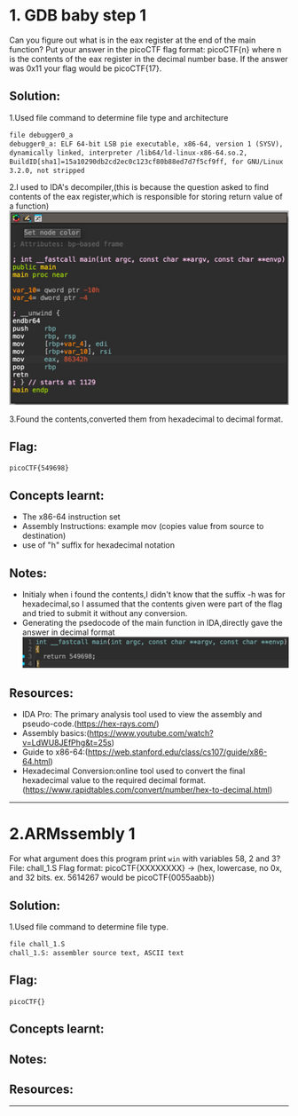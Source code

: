 # 1. GDB baby step 1

Can you figure out what is in the eax register at the end of the main function? Put your answer in the picoCTF flag format: picoCTF{n} where n is the contents of the eax register in the decimal number base. If the answer was 0x11 your flag would be picoCTF{17}.

## Solution:

1.Used file command to determine file type and architecture 
```
file debugger0_a 
debugger0_a: ELF 64-bit LSB pie executable, x86-64, version 1 (SYSV), dynamically linked, interpreter /lib64/ld-linux-x86-64.so.2, BuildID[sha1]=15a10290db2cd2ec0c123cf80b88ed7d7f5cf9ff, for GNU/Linux 3.2.0, not stripped
```

2.I used to IDA's decompiler,(this is because the question asked to find contents of the eax register,which is responsible for storing return value of a function)
![IDA Screenshot of main function](./Screenshots/Cryptography_Challenge1_IDA.jpg)

3.Found the contents,converted them from hexadecimal to decimal format.

## Flag:

```
picoCTF{549698}
```

## Concepts learnt:

-  The x86-64 instruction set
-  Assembly Instructions: example mov (copies value from source to destination)
-  use of "h" suffix for hexadecimal notation

## Notes:

- Initialy when i found the contents,I didn't know that the suffix -h was for hexadecimal,so I assumed that the contents given were part of the flag and tried to submit it without any conversion.
- Generating the psedocode of the main function in IDA,directly gave the answer in decimal format
![IDA Screenshot of pseudocode](./Screenshots/Cryptography_Challenge1_pseudocode.jpg)

## Resources:

-  IDA Pro: The primary analysis tool used to view the assembly and pseudo-code.(https://hex-rays.com/)
-  Assembly basics:(https://www.youtube.com/watch?v=LdWU8JEfPhg&t=25s)
-  Guide to x86-64:(https://web.stanford.edu/class/cs107/guide/x86-64.html)
-  Hexadecimal Conversion:online tool used to convert the final hexadecimal value to the required decimal format.(https://www.rapidtables.com/convert/number/hex-to-decimal.html)


***


# 2.ARMssembly 1

For what argument does this program print `win` with variables 58, 2 and 3? File: chall_1.S Flag format: picoCTF{XXXXXXXX} -> (hex, lowercase, no 0x, and 32 bits. ex. 5614267 would be picoCTF{0055aabb})


## Solution:

1.Used file command to determine file type.
```
file chall_1.S
chall_1.S: assembler source text, ASCII text
```


## Flag:

```
picoCTF{}
```

## Concepts learnt:


## Notes:


## Resources:


***
